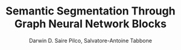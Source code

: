 ---
paperId: 26
author: Darwin D. Saire Pilco, Salvatore-Antoine Tabbone
publicationauthor: Saire Pilco, D. D. et al
title: Semantic Segmentation Through Graph Neural Network Blocks
pdf: --
poster: Poster_Darwin_Saire
alt: --
type: Poster
topic: Deep Learning
subtopic: Applications
link: http://localhost:4000/papers/icml/2020/pdf/Poster_Darwin_Saire.pdf
conference: icml
year: 2020
tags: icml-2020
location: Virtual
---